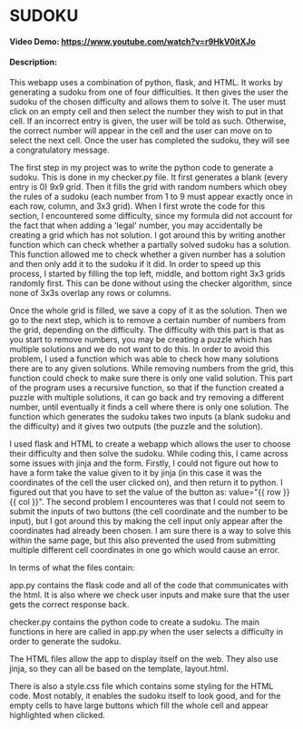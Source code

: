 # SUDOKU
#### Video Demo: https://www.youtube.com/watch?v=r9HkV0itXJo
#### Description:
This webapp uses a combination of python, flask, and HTML. It works by generating a sudoku from one of four difficulties. It then gives the user the sudoku of the chosen difficulty and allows them to solve it. The user must click on an empty cell and then select the number they wish to put in that cell. If an incorrect entry is given, the user will be told as such. Otherwise, the correct number will appear in the cell and the user can move on to select the next cell. Once the user has completed the sudoku, they will see a congratulatory message.

The first step in my project was to write the python code to generate a sudoku. This is done in my checker.py file. It first generates a blank (every entry is 0) 9x9 grid. Then it fills the grid with random numbers which obey the rules of a sudoku (each number from 1 to 9 must appear exactly once in each row, column, and 3x3 grid). When I first wrote the code for this section, I encountered some difficulty, since my formula did not account for the fact that when adding a 'legal' number, you may accidentally be creating a grid which has not solution. I got around this by writing another function which can check whether a partially solved sudoku has a solution. This function allowed me to check whether a given number has a solution and then only add it to the sudoku if it did. In order to speed up this process, I started by filling the top left, middle, and bottom right 3x3 grids randomly first. This can be done without using the checker algorithm, since none of 3x3s overlap any rows or columns.

Once the whole grid is filled, we save a copy of it as the solution. Then we go to the next step, which is to remove a certain number of numbers from the grid, depending on the difficulty. The difficulty with this part is that as you start to remove numbers, you may be creating a puzzle which has multiple solutions and we do not want to do this. In order to avoid this problem, I used a function which was able to check how many solutions there are to any given solutions. While removing numbers from the grid, this function could check to make sure there is only one valid solution. This part of the program uses a recursive function, so that if the function created a puzzle with multiple solutions, it can go back and try removing a different number, until eventually it finds a cell where there is only one solution. The function which generates the sudoku takes two inputs (a blank sudoku and the difficulty) and it gives two outputs (the puzzle and the solution).

I used flask and HTML to create a webapp which allows the user to choose their difficulty and then solve the sudoku. While coding this, I came across some issues with jinja and the form. Firstly, I could not figure out how to have a form take the value given to it by jinja (in this case it was the coordinates of the cell the user clicked on), and then return it to python. I figured out that you have to set the value of the button as: value="{{ row }}{{ col }}". The second problem I encounteres was that I could not seem to submit the inputs of two buttons (the cell coordinate and the number to be input), but I got around this by making the cell input only appear after the coordinates had already been chosen. I am sure there is a way to solve this within the same page, but this also prevented the used from submitting multiple different cell coordinates in one go which would cause an error.

In terms of what the files contain:

app.py contains the flask code and all of the code that communicates with the html. It is also where we check user inputs and make sure that the user gets the correct response back.

checker.py contains the python code to create a sudoku. The main functions in here are called in app.py when the user selects a difficulty in order to generate the sudoku.

The HTML files allow the app to display itself on the web. They also use jinja, so they can all be based on the template, layout.html.

There is also a style.css file which contains some styling for the HTML code. Most notably, it enables the sudoku itself to look good, and for the empty cells to have large buttons which fill the whole cell and appear highlighted when clicked.